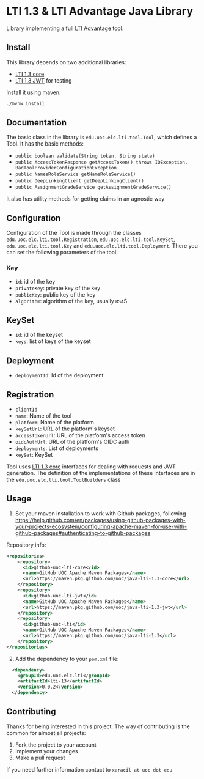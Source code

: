 # LTI 1.3 & LTI Advantage Java Library

Library implementing a full [LTI Advantage](https://www.imsglobal.org/activity/learning-tools-interoperability) tool.

## Install
This library depends on two additional libraries:

* [LTI 1.3 core](https://github.com/UOC/java-lti-1.3-core)
* [LTI 1.3 JWT](https://github.com/UOC/java-lti-1.3-jwt) for testing

Install it using maven:

```bash
./mvnw install
```

## Documentation

The basic class in the library is `edu.uoc.elc.lti.tool.Tool`, which defines a Tool. It has the basic methods:

* `public boolean validate(String token, String state)`
* `public AccessTokenResponse getAccessToken() throws IOException, BadToolProviderConfigurationException`
* `public NamesRoleService getNameRoleService()`
* `public DeepLinkingClient getDeepLinkingClient()` 
* `public AssignmentGradeService getAssignmentGradeService()`

It also has utility methods for getting claims in an agnostic way

## Configuration

Configuration of the Tool is made through the classes `edu.uoc.elc.lti.tool.Registration`, `edu.uoc.elc.lti.tool.KeySet`, `edu.uoc.elc.lti.tool.Key` and `edu.uoc.elc.lti.tool.Deployment`. 
There you can set the following parameters of the tool:

### Key
* `id`: id of the key
* `privateKey`: private key of the key
* `publicKey`: public key of the key
* `algorithm`: algorithm of the key, usually `RSA`S

## KeySet
* `id`: id of the keyset
* `keys`: list of keys of the keyset

## Deployment
* `deploymentId`: Id of the deployment

## Registration
* `clientId`
* `name`: Name of the tool
* `platform`: Name of the platform
* `keySetUrl`: URL of the platform's keyset
* `accessTokenUrl`: URL of the platform's access token
* `oidcAuthUrl`: URL of the platform's OIDC auth
* `deployments`: List of deployments
* `keySet`: KeySet

Tool uses [LTI 1.3 core](https://github.com/UOC/java-lti-1.3-core#about) interfaces for dealing 
with requests and JWT generation. The definition of the implementations of these interfaces are
in the `edu.uoc.elc.lti.tool.ToolBuilders` class
 
## Usage

1. Set your maven installation to work with Github packages, following https://help.github.com/en/packages/using-github-packages-with-your-projects-ecosystem/configuring-apache-maven-for-use-with-github-packages#authenticating-to-github-packages

Repository info:
  
```xml
<repositories>
    <repository>
      <id>github-uoc-lti-core</id>
      <name>GitHub UOC Apache Maven Packages</name>
      <url>https://maven.pkg.github.com/uoc/java-lti-1.3-core</url>
    </repository>				
    <repository>
      <id>github-uoc-lti-jwt</id>
      <name>GitHub UOC Apache Maven Packages</name>
      <url>https://maven.pkg.github.com/uoc/java-lti-1.3-jwt</url>
    </repository>				
    <repository>
      <id>github-uoc-lti</id>
      <name>GitHub UOC Apache Maven Packages</name>
      <url>https://maven.pkg.github.com/uoc/java-lti-1.3</url>
    </repository>
</repositories>
```

2. Add the dependency to your `pom.xml` file:

```xml
  <dependency>
    <groupId>edu.uoc.elc.lti</groupId>
    <artifactId>lti-13</artifactId>
    <version>0.0.2</version>
  </dependency>
```  

## Contributing

Thanks for being interested in this project. The way of contributing is the common for almost all projects:

1. Fork the project to your account
2. Implement your changes
3. Make a pull request

If you need further information contact to `xaracil at uoc dot edu`
